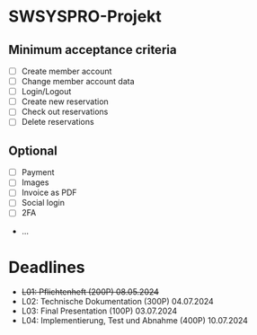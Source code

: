 # SWSYSPRO-Projekt

## Minimum acceptance criteria

- [ ] Create member account
- [ ] Change member account data
- [ ] Login/Logout
- [ ] Create new reservation
- [ ] Check out reservations
- [ ] Delete reservations

## Optional
- [ ] Payment
- [ ] Images
- [ ] Invoice as PDF
- [ ] Social login
- [ ] 2FA
- ...

# Deadlines
- ~~L01: Pflichtenheft (200P) 08.05.2024~~
- L02: Technische Dokumentation (300P) 04.07.2024
- L03: Final Presentation (100P) 03.07.2024
- L04: Implementierung, Test und Abnahme (400P) 10.07.2024

